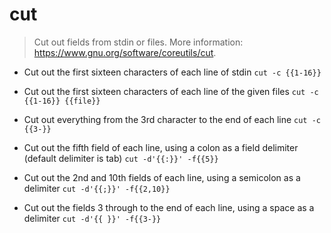 # cut
> Cut out fields from stdin or files.
> More information: <https://www.gnu.org/software/coreutils/cut>.

- Cut out the first sixteen characters of each line of stdin
`cut -c {{1-16}}`

- Cut out the first sixteen characters of each line of the given files
`cut -c {{1-16}} {{file}}`

- Cut out everything from the 3rd character to the end of each line
`cut -c {{3-}}`

- Cut out the fifth field of each line, using a colon as a field delimiter (default delimiter is tab)
`cut -d'{{:}}' -f{{5}}`

- Cut out the 2nd and 10th fields of each line, using a semicolon as a delimiter
`cut -d'{{;}}' -f{{2,10}}`

- Cut out the fields 3 through to the end of each line, using a space as a delimiter
`cut -d'{{ }}' -f{{3-}}`
